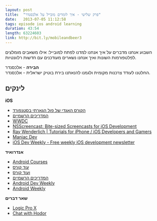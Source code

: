 ```yaml
---
layout: post
title:  "פרק שלישי - איך לומדים מובייל על אלכסנדר"
date:   2013-07-05 11:12:58
tags: episode ios android learning
duration: 43:54
length: 63224603
link: http://bit.ly/mobileandbeer3
---
```


השבוע אנחנו מדברים על איך אנחנו למדנו לפתח למובייל: אילו משאבים מומלצים לפלטפורמות השונות ואיך אנחנו נשארים מעודכנים עם חדשות רלוונטיות.

**הבירה** - אלכסנדר  
החלטנו לעודד צרכנות מקומית ולגמנו להנאתנו בירת בוטיק ישראלית - אלכסנדר.

## לינקים

**iOS**

* [הקורס האגדי של פול הגארתי בסטנפורד](https://itunes.apple.com/us/course/coding-together-developing/id593208016)
* [המדריכים הרשמיים](https://developer.apple.com/devcenter/ios/)
* [WWDC](https://developer.apple.com/wwdc/videos/)
* [NSScreencast: Bite-sized Screencasts for iOS Development](http://nsscreencast.com/)
* [Ray Wenderlich | Tutorials for iPhone / iOS Developers and Gamers](http://www.raywenderlich.com/)
* [Maniac Dev](http://maniacdev.com/)
* [iOS Dev Weekly - Free weekly iOS development newsletter](http://iosdevweekly.com/)

**אנדרואיד**  

* [Android Courses](http://developers.google.com/university/courses/mobile)
* [עוד קורס](http://cs76.tv/2011/spring/)
* [ועוד קורס](https://itunes.apple.com/il/podcast/csse490-android-development/id409819366%E2%80%A6)
* [המדריכים הרשמיים](http://developer.android.com/training/index.html)
* [Android Dev Weekly](http://androiddevweekly.com/)
* [Android Weekly](http://androidweekly.net/)

**שאר דברים**   

* [Logic Pro X](http://www.apple.com/logic-pro/)
* [Chat with Hodor](https://play.google.com/store/apps/details?id=app.hodor)
